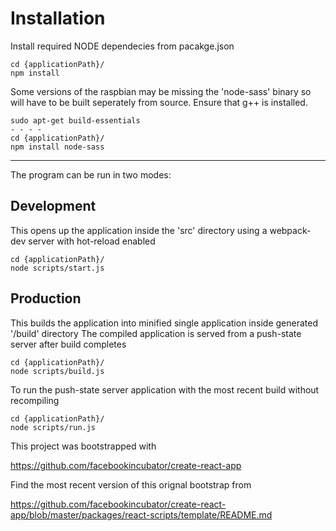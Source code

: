 # Installation #
Install required NODE dependecies from pacakge.json
```
cd {applicationPath}/
npm install
```

Some versions of the raspbian may be missing the 'node-sass' binary so will have to be built seperately from source. 
Ensure that g++ is installed.
```
sudo apt-get build-essentials
- - - -
cd {applicationPath}/
npm install node-sass
```

- - - - -

The program can be run in two modes:

## Development ##

This opens up the application inside the 'src' directory using a webpack-dev server
with hot-reload enabled

```
cd {applicationPath}/
node scripts/start.js
```

## Production ##

This builds the application into minified single application inside generated '/build' directory
The compiled application is served from a push-state server after build completes
```
cd {applicationPath}/
node scripts/build.js
```

To run the push-state server application with the most recent build without recompiling
```
cd {applicationPath}/
node scripts/run.js
```

This project was bootstrapped with 

https://github.com/facebookincubator/create-react-app

Find the most recent version of this orignal bootstrap from 

https://github.com/facebookincubator/create-react-app/blob/master/packages/react-scripts/template/README.md
